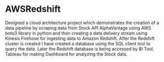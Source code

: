 # AWSRedshift
Designed a cloud architecture project which demonstrates the creation of a data pipeline by scraping data from Stock API AlphaVantage using AWS boto3 library in python and then creating a data delivery stream using Kinesis Firehose for ingesting data to Amazon Redshift. After the Redshift cluster is created I have created a database using the SQL client tool to query the data. Later the Redshift database is being accessed by BI Tool, Tableau for making Dashboard for analyzing the Stock data.
